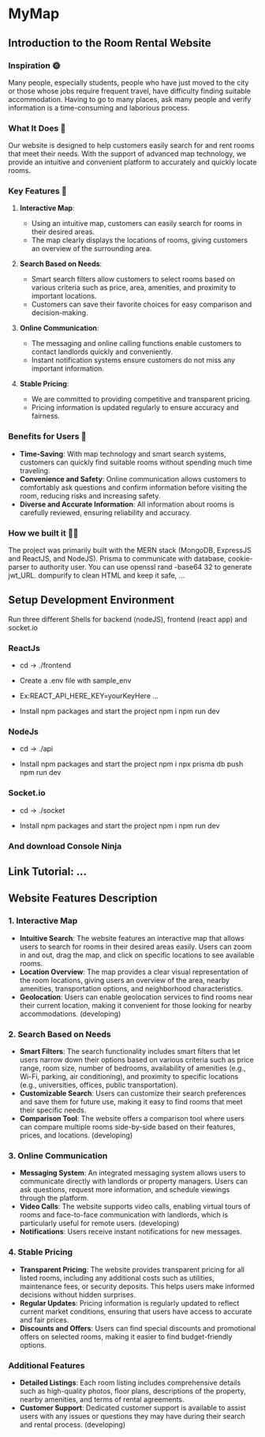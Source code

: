 # MyMap

## Introduction to the Room Rental Website

### Inspiration 🌞

Many people, especially students, people who have just moved to the city or those whose jobs require frequent travel, have difficulty finding suitable accommodation. Having to go to many places, ask many people and verify information is a time-consuming and laborious process.

### What It Does 🎯

Our website is designed to help customers easily search for and rent rooms that meet their needs. With the support of advanced map technology, we provide an intuitive and convenient platform to accurately and quickly locate rooms.

### Key Features 🔧

1. **Interactive Map**:
   - Using an intuitive map, customers can easily search for rooms in their desired areas.
   - The map clearly displays the locations of rooms, giving customers an overview of the surrounding area.

2. **Search Based on Needs**:
   - Smart search filters allow customers to select rooms based on various criteria such as price, area, amenities, and proximity to important locations.
   - Customers can save their favorite choices for easy comparison and decision-making.

3. **Online Communication**:
   - The messaging and online calling functions enable customers to contact landlords quickly and conveniently.
   - Instant notification systems ensure customers do not miss any important information.

4. **Stable Pricing**:
   - We are committed to providing competitive and transparent pricing.
   - Pricing information is updated regularly to ensure accuracy and fairness.

### Benefits for Users 🚀

- **Time-Saving**: With map technology and smart search systems, customers can quickly find suitable rooms without spending much time traveling.
- **Convenience and Safety**: Online communication allows customers to comfortably ask questions and confirm information before visiting the room, reducing risks and increasing safety.
- **Diverse and Accurate Information**: All information about rooms is carefully reviewed, ensuring reliability and accuracy.

### How we built it 🤞🏿
The project was primarily built with the MERN stack (MongoDB, ExpressJS and ReactJS, and NodeJS).
Prisma to communicate with database, cookie-parser to authority user.
You can use openssl rand -base64 32 to generate jwt_URL.
dompurify to clean HTML and keep it safe, ...


## Setup Development Environment
Run three different Shells for backend (nodeJS), frontend (react app) and socket.io

### ReactJs

- cd -> ./frontend

- Create a .env file with sample_env

-   Ex:REACT_API_HERE_KEY=yourKeyHere ...

- Install npm packages and start the project
npm i 
npm run dev

### NodeJs

- cd -> ./api

- Install npm packages and start the project
npm i 
npx prisma db push
npm run dev

### Socket.io

- cd -> ./socket

- Install npm packages and start the project
npm i 
npm run dev

### And download Console Ninja

## Link Tutorial: ...

## Website Features Description

### 1. **Interactive Map**
   - **Intuitive Search**: The website features an interactive map that allows users to search for rooms in their desired areas easily. Users can zoom in and out, drag the map, and click on specific locations to see available rooms.
   - **Location Overview**: The map provides a clear visual representation of the room locations, giving users an overview of the area, nearby amenities, transportation options, and neighborhood characteristics.
   - **Geolocation**: Users can enable geolocation services to find rooms near their current location, making it convenient for those looking for nearby accommodations. (developing)

### 2. **Search Based on Needs**
   - **Smart Filters**: The search functionality includes smart filters that let users narrow down their options based on various criteria such as price range, room size, number of bedrooms, availability of amenities (e.g., Wi-Fi, parking, air conditioning), and proximity to specific locations (e.g., universities, offices, public transportation).
   - **Customizable Search**: Users can customize their search preferences and save them for future use, making it easy to find rooms that meet their specific needs. 
   - **Comparison Tool**: The website offers a comparison tool where users can compare multiple rooms side-by-side based on their features, prices, and locations. (developing)

### 3. **Online Communication**
   - **Messaging System**: An integrated messaging system allows users to communicate directly with landlords or property managers. Users can ask questions, request more information, and schedule viewings through the platform.
   - **Video Calls**: The website supports video calls, enabling virtual tours of rooms and face-to-face communication with landlords, which is particularly useful for remote users. (developing)
   - **Notifications**: Users receive instant notifications for new messages.

### 4. **Stable Pricing**
   - **Transparent Pricing**: The website provides transparent pricing for all listed rooms, including any additional costs such as utilities, maintenance fees, or security deposits. This helps users make informed decisions without hidden surprises.
   - **Regular Updates**: Pricing information is regularly updated to reflect current market conditions, ensuring that users have access to accurate and fair prices.
   - **Discounts and Offers**: Users can find special discounts and promotional offers on selected rooms, making it easier to find budget-friendly options.

### Additional Features
- **Detailed Listings**: Each room listing includes comprehensive details such as high-quality photos, floor plans, descriptions of the property, nearby amenities, and terms of rental agreements.
- **Customer Support**: Dedicated customer support is available to assist users with any issues or questions they may have during their search and rental process. (developing)